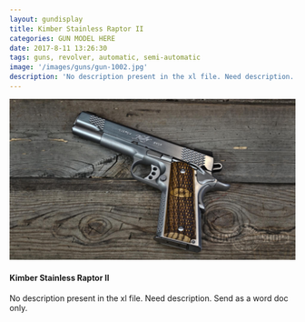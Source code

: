 ```yaml
---
layout: gundisplay
title: Kimber Stainless Raptor II
categories: GUN MODEL HERE
date: 2017-8-11 13:26:30
tags: guns, revolver, automatic, semi-automatic
image: '/images/guns/gun-1002.jpg'
description: 'No description present in the xl file. Need description. Send as a word doc only.'
---
```


<div>
<img src="/images/guns/gun-1002.jpg" alt="Kimber" />
</div>

#### Kimber Stainless Raptor II
No description present in the xl file. Need description. Send as a word doc only.



